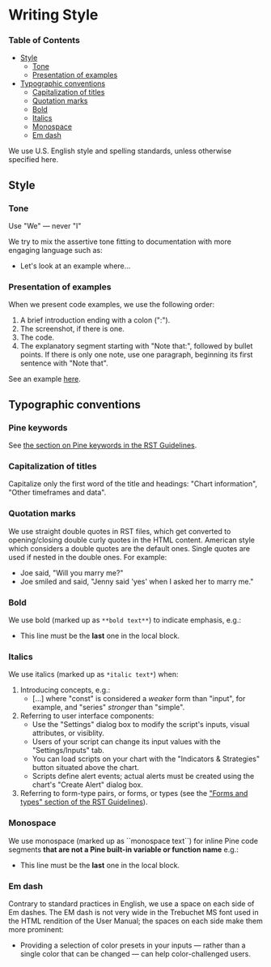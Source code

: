 # Writing Style



### Table of Contents

- [Style](#style)
  - [Tone](#tone)
  - [Presentation of examples](#presentation-of-examples)
- [Typographic conventions](#typographic-conventions)
  - [Capitalization of titles](#tone)
  - [Quotation marks](#quotation-marks)
  - [Bold](#bold)
  - [Italics](#italics)
  - [Monospace](#monospace)
  - [Em dash](#em-dash)


We use U.S. English style and spelling standards, unless otherwise specified here.



## Style



### Tone
Use "We" — never "I"

We try to mix the assertive tone fitting to documentation with more engaging language such as:
- Let's look at an example where...



### Presentation of examples
When we present code examples, we use the following order:

1. A brief introduction ending with a colon (":").
2. The screenshot, if there is one.
3. The code.
4. The explanatory segment starting with "Note that:", followed by bullet points.
    If there is only one note, use one paragraph, beginning its first sentence with "Note that".

See an example [here](https://www.tradingview.com/pine-script-docs/en/v5/concepts/Colors.html#conditional-coloring).



## Typographic conventions



### Pine keywords
See [the section on Pine keywords in the RST Guidelines](https://github.com/tradingview/documentation-guidelines/blob/main/PineUserManual/RSTGuidelines.md#pine-keywords).



### Capitalization of titles
Capitalize only the first word of the title and headings: "Chart information", "Other timeframes and data".



### Quotation marks
We use straight double quotes in RST files, which get converted to opening/closing double curly quotes in the HTML content.
American style which considers a double quotes are the default ones. Single quotes are used if nested in the double ones. For example: 
* Joe said, "Will you marry me?"
* Joe smiled and said, "Jenny said 'yes' when I asked her to marry me."



### Bold
We use bold (marked up as ``**bold text**``) to indicate emphasis, e.g.:
- This line must be the **last** one in the local block.



### Italics
We use italics (marked up as ``*italic text*``) when:
1. Introducing concepts, e.g.:
    - [...] where "const" is considered a *weaker* form than "input", for example, and "series" *stronger* than "simple".
1. Referring to user interface components:
    - Use the "Settings" dialog box to modify the script's inputs, visual attributes, or visiblity.
    - Users of your script can change its input values with the "Settings/Inputs" tab.
    - You can load scripts on your chart with the "Indicators & Strategies" button situated above the chart.
    - Scripts define alert events; actual alerts must be created using the chart's "Create Alert" dialog box.
1. Referring to form-type pairs, or forms, or types (see the ["Forms and types" section of the RST Guidelines](https://github.com/tradingview/documentation-guidelines/blob/main/PineUserManual/RSTGuidelines.md#forms-and-types)).


### Monospace
We use monospace (marked up as &#96;&#96;monospace text&#96;&#96;) for inline Pine code segments **that are not a Pine built-in variable or function name** e.g.:
- This line must be the **last** one in the local block.



### Em dash
Contrary to standard practices in English, we use a space on each side of Em dashes. 
The EM dash is not very wide in the Trebuchet MS font used in the HTML rendition of the User Manual;
the spaces on each side make them more prominent:
- Providing a selection of color presets in your inputs — rather than a single color that can be changed — can help color-challenged users. 




